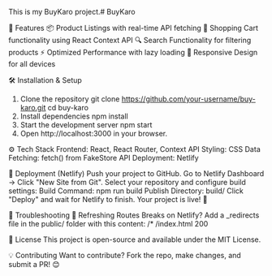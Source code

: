 This is my BuyKaro project.#   B u y K a r o 

 🚀 Features
📦 Product Listings with real-time API fetching
🛒 Shopping Cart functionality using React Context API
🔍 Search Functionality for filtering products
⚡ Optimized Performance with lazy loading
🎨 Responsive Design for all devices

🛠️ Installation & Setup
1. Clone the repository
git clone https://github.com/your-username/buy-karo.git
cd buy-karo
2. Install dependencies
npm install
3. Start the development server
npm start
4. Open http://localhost:3000 in your browser.

⚙️ Tech Stack
Frontend: React, React Router, Context API
Styling: CSS
Data Fetching: fetch() from FakeStore API
Deployment: Netlify

🚀 Deployment (Netlify)
Push your project to GitHub.
Go to Netlify Dashboard → Click "New Site from Git".
Select your repository and configure build settings:
Build Command: npm run build
Publish Directory: build/
Click "Deploy" and wait for Netlify to finish.
Your project is live! 🎉

🐞 Troubleshooting
🔹 Refreshing Routes Breaks on Netlify?
Add a _redirects file in the public/ folder with this content:
/*    /index.html   200

📜 License
This project is open-source and available under the MIT License.

💡 Contributing
Want to contribute? Fork the repo, make changes, and submit a PR! 😊
